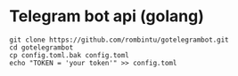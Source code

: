 # Telegram bot api (golang)

```
git clone https://github.com/rombintu/gotelegrambot.git
cd gotelegrambot
cp config.toml.bak config.toml
echo "TOKEN = 'your token'" >> config.toml
```